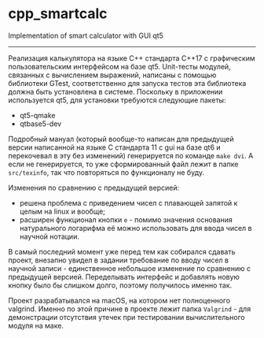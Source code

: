 # cpp_smartcalc
Implementation of smart calculator with GUI qt5

--------------------

Реализация калькулятора на языке C++ стандарта C++17 с графическим пользовательским интерфейсом на базе qt5.
Unit-тесты модулей, связанных с вычислением выражений, написаны c помощью библиотеки GTest, соответственно для запуска тестов эта библиотека должна быть установлена в системе.
Поскольку в приложении используется qt5, для установки требуются следующие пакеты:
- qt5-qmake
- qtbase5-dev

Подробный мануал (который вообще-то написан для предыдущей версии написанной на языке C стандарта 11 с gui на базе qt6 и перекочевал в эту без изменений) генерируется по команде `make dvi`. 
А если не генерируется, то уже сформированный файл лежит в папке `src/texinfo`, так что повторяться по функционалу не буду.

Изменения по сравнению с предыдущей версией:
- решена проблема с приведением чисел с плавающей запятой к целым на linux и вообще;
- расширен функционал кнопки `e` - помимо значения основания натурального логарифма её можно использовать для ввода чисел в научной нотации. 

В самый последний момент уже перед тем как собирался сдавать проект, внезапно увидел в задании требование по вводу чисел в научной записи - единственное небольшое изменение по сравнению с предыдущей версией. Переделывать интерфейс и добавлять новую кнопку было бы слишком долго, поэтому получилось именно так.

Проект разрабатывался на macOS, на котором нет полноценного valgrind. Именно по этой причине в проекте лежит папка `Valgrind` - для демонстрации отсутствия утечек при тестировании вычислительного модуля на маке.
